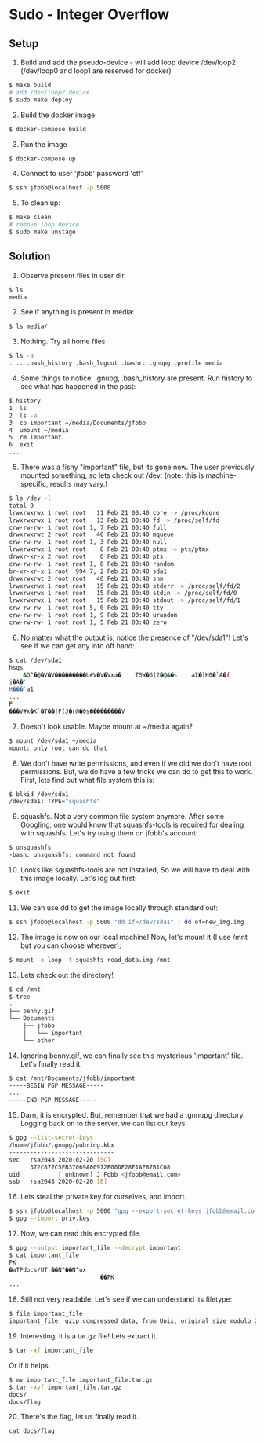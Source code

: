 # Sudo - Integer Overflow

## Setup

1. Build and add the pseudo-device - will add loop device /dev/loop2 (/dev/loop0 and loop1 are reserved for docker)
```bash
$ make build
# add /dev/loop2 device
$ sudo make deploy
```

2. Build the docker image
```bash
$ docker-compose build
```

3. Run the image
```bash
$ docker-compose up
```

4. Connect to user 'jfobb' password 'ctf'
```bash
$ ssh jfobb@localhost -p 5000
```

5. To clean up:
```bash
$ make clean
# remove loop device
$ sudo make unstage
```

## Solution

1. Observe present files in user dir

```bash
$ ls
media
```

2. See if anything is present in media:

```bash
$ ls media/
```

3. Nothing. Try all home files

```bash
$ ls -a
. .. .bash_history .bash_logout .bashrc .gnupg .profile media
```

4. Some things to notice: .gnupg, .bash_history are present. Run history to see what has happened in the past:

```bash
$ history
1  ls
2  ls -a
3  cp important ~/media/Documents/jfobb
4  umount ~/media
5  rm important
6  exit
...
```

5. There was a fishy "important" file, but its gone now. The user previously mounted something, so lets check out /dev: (note: this is machine-specific, results may vary.)

```bash
$ ls /dev -l
total 0
lrwxrwxrwx 1 root root   11 Feb 21 00:40 core -> /proc/kcore
lrwxrwxrwx 1 root root   13 Feb 21 00:40 fd -> /proc/self/fd
crw-rw-rw- 1 root root 1, 7 Feb 21 00:40 full
drwxrwxrwt 2 root root   40 Feb 21 00:40 mqueue
crw-rw-rw- 1 root root 1, 3 Feb 21 00:40 null
lrwxrwxrwx 1 root root    8 Feb 21 00:40 ptmx -> pts/ptmx
drwxr-xr-x 2 root root    0 Feb 21 00:40 pts
crw-rw-rw- 1 root root 1, 8 Feb 21 00:40 random
br-xr-xr-x 1 root  994 7, 2 Feb 21 00:40 sda1
drwxrwxrwt 2 root root   40 Feb 21 00:40 shm
lrwxrwxrwx 1 root root   15 Feb 21 00:40 stderr -> /proc/self/fd/2
lrwxrwxrwx 1 root root   15 Feb 21 00:40 stdin -> /proc/self/fd/0
lrwxrwxrwx 1 root root   15 Feb 21 00:40 stdout -> /proc/self/fd/1
crw-rw-rw- 1 root root 5, 0 Feb 21 00:40 tty
crw-rw-rw- 1 root root 1, 9 Feb 21 00:40 urandom
crw-rw-rw- 1 root root 1, 5 Feb 21 00:40 zero
```

6. No matter what the output is, notice the presence of "/dev/sda1"! Let's see if we can get any info off hand:

```bash
$ cat /dev/sda1
hsqs
    &O^�@�V�V���������U#V�V�Vxڤ�	TSW�6|2�@&�<	aI�)H0�`A�(
j�A�'
H���'a1
...
P
���V#x�K`�T��|F(J�r@�0s���������V
```

7. Doesn't look usable. Maybe mount at ~/media again?

```bash
$ mount /dev/sda1 ~/media
mount: only root can do that
```

8. We don't have write permissions, and even if we did we don't have root permissions. But, we do have a few tricks we can do to get this to work. First, lets find out what file system this is:

```bash
$ blkid /dev/sda1
/dev/sda1: TYPE="squashfs"
```

9. squashfs. Not a very common file system anymore. After some Googling, one would know that squashfs-tools is required for dealing with squashfs. Let's try using them on jfobb's account:
```bash
$ unsquashfs
-bash: unsquashfs: command not found
```

10. Looks like squashfs-tools are not installed, So we will have to deal with this image locally. Let's log out first:
```bash
$ exit
```

11. We can use dd to get the image locally through standard out:
```bash
$ ssh jfobb@localhost -p 5000 "dd if=/dev/sda1" | dd of=new_img.img
```

12. The image is now on our local machine! Now, let's mount it (I use /mnt but you can choose wherever):
```bash
$ mount -o loop -t squashfs read_data.img /mnt
```

13. Lets check out the directory!
```bash
$ cd /mnt
$ tree
.
├── benny.gif
└── Documents
    ├── jfobb
    │   └── important
    └── other
```

14. Ignoring benny.gif, we can finally see this mysterious 'important' file. Let's finally read it.
```bash
$ cat /mnt/Documents/jfobb/important
-----BEGIN PGP MESSAGE-----
...
-----END PGP MESSAGE-----
```

15. Darn, it is encrypted. But, remember that we had a .gnnupg directory. Logging back on to the server, we can list our keys.
```bash
$ gpg --list-secret-keys
/home/jfobb/.gnupg/pubring.kbx
------------------------------
sec   rsa2048 2020-02-20 [SC]
      372C877C5FB37069A00972F00DE28E1AE87B1C08
uid           [ unknown] J Fobb <jfobb@email.com>
ssb   rsa2048 2020-02-20 [E]
```

16. Lets steal the private key for ourselves, and import.

```bash
$ ssh jfobb@localhost -p 5000 "gpg --export-secret-keys jfobb@email.com" > priv.key
$ gpg --import priv.key
```

17. Now, we can read this encrypted file.

```bash
$ gpg --output important_file --decrypt important
$ cat important_file
PK
�aTPdocs/UT	��N^��N^ux
                          ��PK
...
```

18. Still not very readable. Let's see if we can understand its filetype:

```bash
$ file important_file
important_file: gzip compressed data, from Unix, original size modulo 2^32 10240
```

19. Interesting, it is a tar.gz file! Lets extract it.

```bash
$ tar -xf important_file
```

Or if it helps,

```bash
$ mv important_file important_file.tar.gz
$ tar -xvf important_file.tar.gz
docs/
docs/flag
```

20. There's the flag, let us finally read it.
```
cat docs/flag
```
